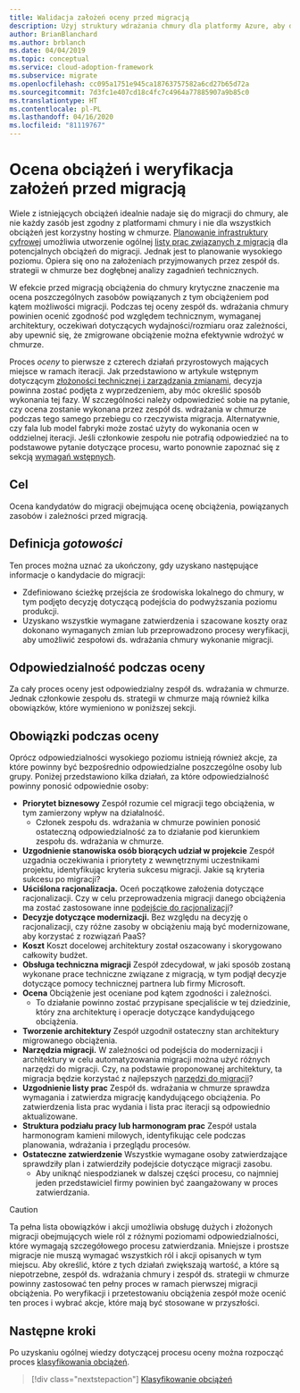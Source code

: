 ```yaml
---
title: Walidacja założeń oceny przed migracją
description: Użyj struktury wdrażania chmury dla platformy Azure, aby dowiedzieć się, jak zweryfikować założenia oceny przed rozpoczęciem migracji do chmury.
author: BrianBlanchard
ms.author: brblanch
ms.date: 04/04/2019
ms.topic: conceptual
ms.service: cloud-adoption-framework
ms.subservice: migrate
ms.openlocfilehash: cc095a1751e945ca18763757582a6cd27b65d72a
ms.sourcegitcommit: 7d3fc1e407cd18c4fc7c4964a77885907a9b85c0
ms.translationtype: HT
ms.contentlocale: pl-PL
ms.lasthandoff: 04/16/2020
ms.locfileid: "81119767"
---
```

# <a name="assess-workloads-and-validate-assumptions-before-migration"></a>Ocena obciążeń i weryfikacja założeń przed migracją

Wiele z istniejących obciążeń idealnie nadaje się do migracji do chmury, ale nie każdy zasób jest zgodny z platformami chmury i nie dla wszystkich obciążeń jest korzystny hosting w chmurze. [Planowanie infrastruktury cyfrowej](../../../digital-estate/index.md) umożliwia utworzenie ogólnej [listy prac związanych z migracją](../prerequisites/technical-complexity.md#migration-backlog-aligning-business-priorities-and-timing) dla potencjalnych obciążeń do migracji. Jednak jest to planowanie wysokiego poziomu. Opiera się ono na założeniach przyjmowanych przez zespół ds. strategii w chmurze bez dogłębnej analizy zagadnień technicznych.

W efekcie przed migracją obciążenia do chmury krytyczne znaczenie ma ocena poszczególnych zasobów powiązanych z tym obciążeniem pod kątem możliwości migracji. Podczas tej oceny zespół ds. wdrażania chmury powinien ocenić zgodność pod względem technicznym, wymaganej architektury, oczekiwań dotyczących wydajności/rozmiaru oraz zależności, aby upewnić się, że zmigrowane obciążenie można efektywnie wdrożyć w chmurze.

Proces *oceny* to pierwsze z czterech działań przyrostowych mających miejsce w ramach iteracji. Jak przedstawiono w artykule wstępnym dotyczącym [złożoności technicznej i zarządzania zmianami](../prerequisites/technical-complexity.md), decyzja powinna zostać podjęta z wyprzedzeniem, aby móc określić sposób wykonania tej fazy. W szczególności należy odpowiedzieć sobie na pytanie, czy ocena zostanie wykonana przez zespół ds. wdrażania w chmurze podczas tego samego przebiegu co rzeczywista migracja. Alternatywnie, czy fala lub model fabryki może zostać użyty do wykonania ocen w oddzielnej iteracji. Jeśli członkowie zespołu nie potrafią odpowiedzieć na to podstawowe pytanie dotyczące procesu, warto ponownie zapoznać się z sekcją [wymagań wstępnych](../prerequisites/index.md).

## <a name="objective"></a>Cel

Ocena kandydatów do migracji obejmująca ocenę obciążenia, powiązanych zasobów i zależności przed migracją.

## <a name="definition-of-done"></a>Definicja *gotowości*

Ten proces można uznać za ukończony, gdy uzyskano następujące informacje o kandydacie do migracji:

- Zdefiniowano ścieżkę przejścia ze środowiska lokalnego do chmury, w tym podjęto decyzję dotyczącą podejścia do podwyższania poziomu produkcji.
- Uzyskano wszystkie wymagane zatwierdzenia i szacowane koszty oraz dokonano wymaganych zmian lub przeprowadzono procesy weryfikacji, aby umożliwić zespołowi ds. wdrażania chmury wykonanie migracji.

## <a name="accountability-during-assessment"></a>Odpowiedzialność podczas oceny

Za cały proces oceny jest odpowiedzialny zespół ds. wdrażania w chmurze. Jednak członkowie zespołu ds. strategii w chmurze mają również kilka obowiązków, które wymieniono w poniższej sekcji.

## <a name="responsibilities-during-assessment"></a>Obowiązki podczas oceny

Oprócz odpowiedzialności wysokiego poziomu istnieją również akcje, za które powinny być bezpośrednio odpowiedzialne poszczególne osoby lub grupy. Poniżej przedstawiono kilka działań, za które odpowiedzialność powinny ponosić odpowiednie osoby:

- **Priorytet biznesowy** Zespół rozumie cel migracji tego obciążenia, w tym zamierzony wpływ na działalność.
  - Członek zespołu ds. wdrażania w chmurze powinien ponosić ostateczną odpowiedzialność za to działanie pod kierunkiem zespołu ds. wdrażania w chmurze.
- **Uzgodnienie stanowiska osób biorących udział w projekcie** Zespół uzgadnia oczekiwania i priorytety z wewnętrznymi uczestnikami projektu, identyfikując kryteria sukcesu migracji. Jakie są kryteria sukcesu po migracji?
- **Uściślona racjonalizacja.** Oceń początkowe założenia dotyczące racjonalizacji. Czy w celu przeprowadzenia migracji danego obciążenia ma zostać zastosowane inne [podejście do racjonalizacji](../../../digital-estate/rationalize.md)?
- **Decyzje dotyczące modernizacji.** Bez względu na decyzję o racjonalizacji, czy różne zasoby w obciążeniu mają być modernizowane, aby korzystać z rozwiązań PaaS?
- **Koszt** Koszt docelowej architektury został oszacowany i skorygowano całkowity budżet.
- **Obsługa techniczna migracji** Zespół zdecydował, w jaki sposób zostaną wykonane prace techniczne związane z migracją, w tym podjął decyzje dotyczące pomocy technicznej partnera lub firmy Microsoft.
- **Ocena** Obciążenie jest oceniane pod kątem zgodności i zależności.
  - To działanie powinno zostać przypisane specjaliście w tej dziedzinie, który zna architekturę i operacje dotyczące kandydującego obciążenia.
- **Tworzenie architektury** Zespół uzgodnił ostateczny stan architektury migrowanego obciążenia.
- **Narzędzia migracji.** W zależności od podejścia do modernizacji i architektury w celu automatyzowania migracji można użyć różnych narzędzi do migracji. Czy, na podstawie proponowanej architektury, ta migracja będzie korzystać z najlepszych [narzędzi do migracji](../../../decision-guides/migrate-decision-guide/index.md)?
- **Uzgodnienie listy prac** Zespół ds. wdrażania w chmurze sprawdza wymagania i zatwierdza migrację kandydującego obciążenia. Po zatwierdzenia lista prac wydania i lista prac iteracji są odpowiednio aktualizowane.
- **Struktura podziału pracy lub harmonogram prac** Zespół ustala harmonogram kamieni milowych, identyfikując cele podczas planowania, wdrażania i przeglądu procesów.
- **Ostateczne zatwierdzenie** Wszystkie wymagane osoby zatwierdzające sprawdziły plan i zatwierdziły podejście dotyczące migracji zasobu.
  - Aby uniknąć niespodzianek w dalszej części procesu, co najmniej jeden przedstawiciel firmy powinien być zaangażowany w proces zatwierdzania.

> [!CAUTION]
> Ta pełna lista obowiązków i akcji umożliwia obsługę dużych i złożonych migracji obejmujących wiele ról z różnymi poziomami odpowiedzialności, które wymagają szczegółowego procesu zatwierdzania. Mniejsze i prostsze migracje nie muszą wymagać wszystkich ról i akcji opisanych w tym miejscu. Aby określić, które z tych działań zwiększają wartość, a które są niepotrzebne, zespół ds. wdrażania chmury i zespół ds. strategii w chmurze powinny zastosować ten pełny proces w ramach pierwszej migracji obciążenia. Po weryfikacji i przetestowaniu obciążenia zespół może ocenić ten proces i wybrać akcje, które mają być stosowane w przyszłości.

## <a name="next-steps"></a>Następne kroki

Po uzyskaniu ogólnej wiedzy dotyczącej procesu oceny można rozpocząć proces [klasyfikowania obciążeń](./classify.md).

> [!div class="nextstepaction"]
> [Klasyfikowanie obciążeń](./classify.md)
